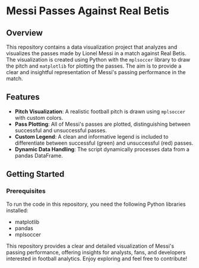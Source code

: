 # Messi Passes Against Real Betis

## Overview

This repository contains a data visualization project that analyzes and visualizes the passes made by Lionel Messi in a match against Real Betis. The visualization is created using Python with the `mplsoccer` library to draw the pitch and `matplotlib` for plotting the passes. The aim is to provide a clear and insightful representation of Messi's passing performance in the match.

## Features

- **Pitch Visualization**: A realistic football pitch is drawn using `mplsoccer` with custom colors.
- **Pass Plotting**: All of Messi's passes are plotted, distinguishing between successful and unsuccessful passes.
- **Custom Legend**: A clean and informative legend is included to differentiate between successful (green) and unsuccessful (red) passes.
- **Dynamic Data Handling**: The script dynamically processes data from a pandas DataFrame.

## Getting Started

### Prerequisites

To run the code in this repository, you need the following Python libraries installed:

- matplotlib
- pandas
- mplsoccer

This repository provides a clear and detailed visualization of Messi's passing performance, offering insights for analysts, fans, and developers interested in football analytics. Enjoy exploring and feel free to contribute!
